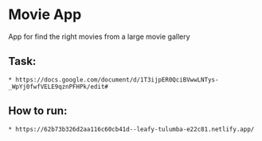 # Movie App

App for find the right movies from a large movie gallery

## Task:

    * https://docs.google.com/document/d/1T3ijpER0QciBVwwLNTys-_WpYj0fwfVELE9qznPFHPk/edit#

## How to run:

    * https://62b73b326d2aa116c60cb41d--leafy-tulumba-e22c81.netlify.app/
